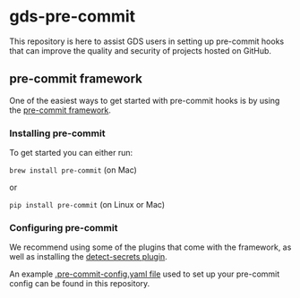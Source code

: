 # gds-pre-commit
This repository is here to assist GDS users in setting up pre-commit hooks that can improve the quality and security of projects hosted on GitHub.

## pre-commit framework
One of the easiest ways to get started with pre-commit hooks is by using the [pre-commit framework](https://pre-commit.com/).

### Installing pre-commit

To get started you can either run:

`brew install pre-commit` (on Mac)

or

`pip install pre-commit` (on Linux or Mac)

### Configuring pre-commit
We recommend using some of the plugins that come with the framework, as well as installing the [detect-secrets plugin](https://github.com/Yelp/detect-secrets).

An example [.pre-commit-config.yaml file](https://github.com/alphagov/gds-pre-commit/blob/add-yaml/.pre-commit-config.yaml) used to set up your pre-commit config can be found in this repository.
